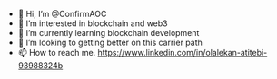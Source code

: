 - 👋 Hi, I’m @ConfirmAOC
- 👀 I’m interested in blockchain and web3
- 🌱 I’m currently learning blockchain development
- 💞️ I’m looking to getting better on this carrier path
- 📫 How to reach me. 
https://www.linkedin.com/in/olalekan-atitebi-93988324b
<!---
ConfirmAOC/ConfirmAOC is a ✨ special ✨ repository because its `README.md` (this file) appears on your GitHub profile.
You can click the Preview link to take a look at your changes.
--->
